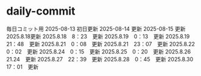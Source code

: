 # daily-commit
毎日コミット用
2025-08-13 初日更新
2025-08-14 更新
2025-08-15 更新
2025.8.18更新
2025.8.18　8：23　更新
2025.8.19　0：13　更新
2025.8.19　21：48　更新
2025.8.21　0：08　更新
2025.8.21　23：07　更新
2025.8.22　0：02　更新
2025.8.24　0：15　更新
2025.8.25　0：20　更新
2025.8.26　21.24　更新
2025.8.27　22：39　更新
2025.8.28　0：45　更新
2025.8.30　17：01　更新
